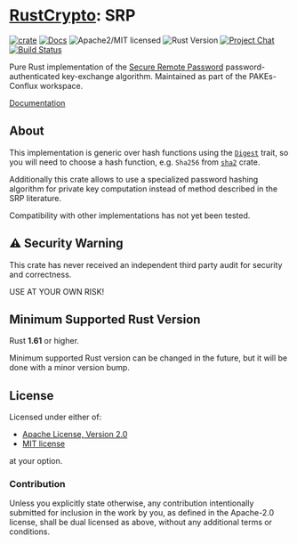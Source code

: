 # [RustCrypto]: SRP

[![crate][crate-image]][crate-link]
[![Docs][docs-image]][docs-link]
![Apache2/MIT licensed][license-image]
![Rust Version][rustc-image]
[![Project Chat][chat-image]][chat-link]
[![Build Status][build-image]][build-link]

Pure Rust implementation of the [Secure Remote Password] password-authenticated
key-exchange algorithm. Maintained as part of the PAKEs-Conflux workspace.

[Documentation][docs-link]

## About

This implementation is generic over hash functions using the [`Digest`] trait,
so you will need to choose a hash  function, e.g. `Sha256` from [`sha2`] crate.

Additionally this crate allows to use a specialized password hashing
algorithm for private key computation instead of method described in the
SRP literature.

Compatibility with other implementations has not yet been tested.

## ⚠️ Security Warning

This crate has never received an independent third party audit for security and
correctness.

USE AT YOUR OWN RISK!

## Minimum Supported Rust Version

Rust **1.61** or higher.

Minimum supported Rust version can be changed in the future, but it will be
done with a minor version bump.

## License

Licensed under either of:

 * [Apache License, Version 2.0](http://www.apache.org/licenses/LICENSE-2.0)
 * [MIT license](http://opensource.org/licenses/MIT)

at your option.

### Contribution

Unless you explicitly state otherwise, any contribution intentionally submitted
for inclusion in the work by you, as defined in the Apache-2.0 license, shall be
dual licensed as above, without any additional terms or conditions.

[//]: # (badges)

[crate-image]: https://img.shields.io/crates/v/srp.svg
[crate-link]: https://crates.io/crates/srp
[docs-image]: https://docs.rs/srp/badge.svg
[docs-link]: https://docs.rs/srp/
[license-image]: https://img.shields.io/badge/license-Apache2.0/MIT-blue.svg
[rustc-image]: https://img.shields.io/badge/rustc-1.60+-blue.svg
[chat-image]: https://img.shields.io/badge/zulip-join_chat-blue.svg
[chat-link]: https://rustcrypto.zulipchat.com/#narrow/stream/260045-PAKEs
[build-image]: https://github.com/thatnewyorker/PAKEs-Conflux/actions/workflows/srp.yml/badge.svg
[build-link]: https://github.com/thatnewyorker/PAKEs-Conflux/actions/workflows/srp.yml

[//]: # (general links)

[RustCrypto]: https://github.com/RustCrypto
[Secure Remote Password]: https://en.wikipedia.org/wiki/Secure_Remote_Password_protocol
[`Digest`]: https://docs.rs/digest
[`sha2`]: https://crates.io/crates/sha2
